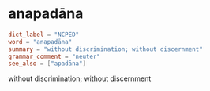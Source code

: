 # anapadāna

``` toml
dict_label = "NCPED"
word = "anapadāna"
summary = "without discrimination; without discernment"
grammar_comment = "neuter"
see_also = ["apadāna"]
```

without discrimination; without discernment

